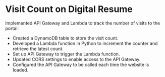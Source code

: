 # Visit Count on Digital Resume

Implemented API Gateway and Lambda to track the number of visits to the portal:

- Created a DynamoDB table to store the visit count.
- Developed a Lambda function in Python to increment the counter and retrieve the latest count.
- Set up API Gateway to trigger the Lambda function.
- Updated CORS settings to enable access to the API Gateway.
- Configured the API Gateway to be called each time the website is loaded.
